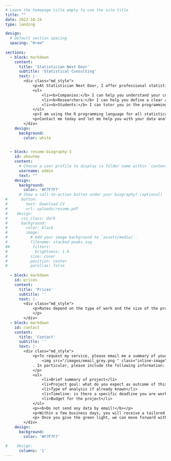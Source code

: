 ```yaml
---
# Leave the homepage title empty to use the site title
title: ""
date: 2022-10-24
type: landing

design:
  # Default section spacing
  spacing: "6rem"
    
sections:
  - block: markdown
    content:
      title: 'Statistician Next Door' 
      subtitle: 'Statistical Consulting'
      text: |-
        <div class="md_style">
            <p>At Statistician Next Door, I offer professional statistical consulting services to a variety of clients. My goal is to collaborate with each client to identify their specific needs and provide tailored services in an accessible way. Whether you are a company, a researcher, or a student, I can help you with your data analysis needs. My services include:</p>
            <ul>
                <li><b>Companies:</b> I can help you understand your current performance, predict your future outcomes, and support your decision making by using advanced statistical techniques and data visualization tools.</li>
                <li><b>Researchers:</b> I can help you define a clear and feasible research question, choose the appropriate statistical methods, and perform the data analysis. I can also help you interpret the results, report the findings, and communicate the implications of your research.</li>
                <li><b>Students:</b> I can tutor you in the programming language R and explain concepts and applications of statistics through online tutoring. I will not provide solutions for graded assignments.</li>
            </ul>
            <p>I am using the R programming language for all statistical analysis and can advise you on your own analysis in R as well.</p>
            <p>Contact me today and let me help you with your data analysis needs.</p>
        </div>
    design:
      background:
        color: white
        

  - block: resume-biography-3 
    id: aboutme
    content:
      # Choose a user profile to display (a folder name within `content/authors/`)
      username: admin
      text: ""
    design:
      background:
        color: '#F7F7F7'
      # Show a call-to-action button under your biography? (optional)
#      button:
#        text: Download CV
#        url: uploads/resume.pdf
#    design:
#      css_class: dark
#      background:
#        color: black
#        image:
#          # Add your image background to `assets/media/`.
#          filename: stacked-peaks.svg
##          filters:
#            brightness: 1.0
#          size: cover
#          position: center
#          parallax: false
          
  - block: markdown
    id: prices
    content:
      title: 'Prices'
      subtitle: ''
      text: |-
        <div class="md_style">
            <p>Rates depend on the type of work and the size of the project. After receiving the details of your project, I will send an offer and a timeline within a couple of business days. 
            </p>
        </div>
  - block: markdown
    id: contact
    content:
      title: 'Contact'
      subtitle: ''
      text: |-
        <div class="md_style">
            <p>To request my service, please email me a summary of your project or problem at 
                <img src="/images/email_grey.png " class="inline-image" style="width: 38%; height: auto; display: inline-block; vertical-align: middle; margin: 0; padding: 0;">
            . In particular, please include the following information: 
            </p>
            <ul>
                <li>Brief summary of project</li>
                <li>Project goal: what do you expect as outcome of this project?</li>
                <li>Type of analysis if already known</li>
                <li>Timeline: is there a specific deadline you are working towards?</li>
                <li>Budget for the project</li>
            </ul>
            <p><b>Do not send any data by email!</b></p>
            <p>Within a few business days, you will receive a tailored offer with a price and timeline indication.</p>
            <p> Once you give the green light, we can move forward with our collaboration.</p>
        </div>
    design:
      background:
        color: '#F7F7F7'

#    design:
      columns: '1'
---
```

